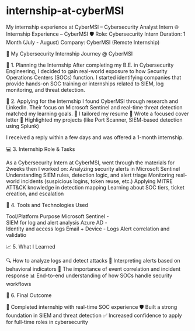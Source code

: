 # internship-at-cyberMSI
My internship experience at CyberMSI – Cybersecurity Analyst Intern
🌐 Internship Experience – CyberMSI
🛡️ Role: Cybersecurity Intern
Duration: 1 Month (July - August)
Company: CyberMSI (Remote Internship)

🌟 My Cybersecurity Internship Journey @ CyberMSI

🧠 1. Planning the Internship
After completing my B.E. in Cybersecurity Engineering, I decided to gain real-world exposure to how Security Operations Centers (SOCs) function. I started identifying companies that provide hands-on SOC training or internships related to SIEM, log monitoring, and threat detection.

📨 2. Applying for the Internship
I found CyberMSI through research and LinkedIn. Their focus on Microsoft Sentinel and real-time threat detection matched my learning goals.
🔹 I tailored my resume
🔹 Wrote a focused cover letter
🔹 Highlighted my projects (like Port Scanner, SIEM-based detection using Splunk)

I received a reply within a few days and was offered a 1-month internship.

💻 3. Internship Role & Tasks

As a Cybersecurity Intern at CyberMSI, went through the materials for 2weeks then I worked on:
Analyzing security alerts in Microsoft Sentinel
Understanding SIEM rules, detection logic, and alert triage
Monitoring real-world incidents (suspicious logins, token reuse, etc.)
Applying MITRE ATT&CK knowledge in detection mapping
Learning about SOC tiers, ticket creation, and escalation

🔬 4. Tools and Technologies Used

Tool/Platform	Purpose
Microsoft Sentinel -	
SIEM for log and alert analysis
Azure AD -	
Identity and access logs
Email + Device -
Logs	Alert correlation and validatio

📈 5. What I Learned

🔍 How to analyze logs and detect attacks
🧠 Interpreting alerts based on behavioral indicators
🔗 The importance of event correlation and incident response
📊 End-to-end understanding of how SOCs handle security workflows

🎯 6. Final Outcome

📌 Completed internship with real-time SOC experience
🛡️ Built a strong foundation in SIEM and threat detection
✅ Increased confidence to apply for full-time roles in cybersecurity
